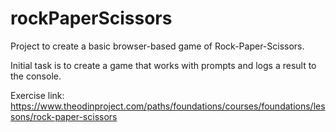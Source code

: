 # rockPaperScissors
Project to create a basic browser-based game of Rock-Paper-Scissors.

Initial task is to create a game that works with prompts and logs a result to the console.



Exercise link: https://www.theodinproject.com/paths/foundations/courses/foundations/lessons/rock-paper-scissors
